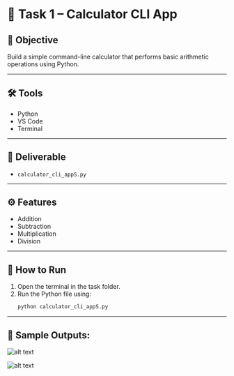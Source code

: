 # 🧮 Task 1 – Calculator CLI App

## 📘 Objective  
Build a simple command-line calculator that performs basic arithmetic operations using Python.

---

## 🛠️ Tools  
- Python  
- VS Code  
- Terminal  

---

## 📂 Deliverable  
- `calculator_cli_appS.py`

---

## ⚙️ Features  
- Addition  
- Subtraction  
- Multiplication  
- Division  

---

## 🚀 How to Run  
1. Open the terminal in the task folder.  
2. Run the Python file using:  
   ```bash
   python calculator_cli_appS.py
---

## 🎯 Sample Outputs:

 ![alt text](output/sample_output1.jpg)



![alt text](output/sample_output2.jpg)